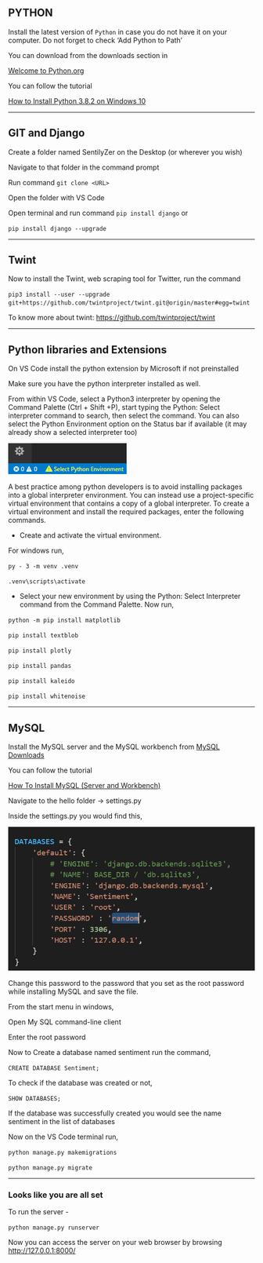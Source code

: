 ## PYTHON

Install the latest version of `Python` in case you do not have it on your computer. Do not forget to check  ‘Add Python to Path’

You can download from the downloads section in  

[Welcome to Python.org](https://www.python.org/)

You can follow the tutorial 

[How to Install Python 3.8.2 on Windows 10](https://youtu.be/UvcQlPZ8ecA)

---------------------------------------
## GIT and Django

Create a folder named SentilyZer on the Desktop (or wherever you wish)

Navigate to that folder in the command prompt

Run command `git clone <URL>`

Open the folder with VS Code 

Open terminal and run command `pip install django` or

`pip install django --upgrade`

---------------------------------------
## Twint

Now to install the Twint, web scraping tool for Twitter, run the command

`pip3 install --user --upgrade git+https://github.com/twintproject/twint.git@origin/master#egg=twint`

To know more about twint: <https://github.com/twintproject/twint>

---------------------------------------
## Python libraries and Extensions

On VS Code install the python extension by Microsoft if not preinstalled

Make sure you have the python interpreter installed as well.

From within VS Code, select a Python3 interpreter by opening the Command Palette (Ctrl + Shift +P), start typing the Python: Select interpreter command to search, then select the command. You can also select the Python Environment option on the Status bar if available (it may already show a selected interpreter too)

![No interpreter selected](Aspose.Words.83d7c7ae-9f22-4dc1-8287-39b8df4b74c1.002.png)

A best practice among python developers is to avoid installing packages into a global interpreter environment. You can instead use a project-specific virtual environment that contains a copy of a global interpreter. To create a virtual environment and install the required packages, enter the following commands.

- Create and activate the virtual environment.

For windows run, 

`py - 3 -m venv .venv`

`.venv\scripts\activate`

- Select your new environment by using the Python: Select Interpreter command from the Command Palette. Now run,

`python -m pip install matplotlib`

`pip install textblob`

`pip install plotly`

`pip install pandas`

`pip install kaleido`

`pip install whitenoise`

---------------------------------------
## MySQL

Install the MySQL server and the MySQL workbench from [MySQL Downloads](https://www.mysql.com/downloads/)

You can follow the tutorial

[How To Install MySQL (Server and Workbench)](https://youtu.be/u96rVINbAUI)



Navigate to the hello folder -> settings.py

Inside the settings.py you would find this,

![](1.png)

Change this password to the password that you set as the root password while installing MySQL and save the file.

From the start menu in windows,

Open My SQL command-line client

Enter the root password

Now to Create a database named sentiment run the command,

`CREATE DATABASE Sentiment;`

To check if the database was created or not,

`SHOW DATABASES;`

If the database was successfully created you would see the name sentiment in the list of databases

Now on the VS Code terminal run,

`python manage.py makemigrations`

`python manage.py migrate`


---------------------------------------
### Looks like you are all set

To run the server - 

`python manage.py runserver`

Now you can access the server on your web browser by browsing <http://127.0.0.1:8000/>

